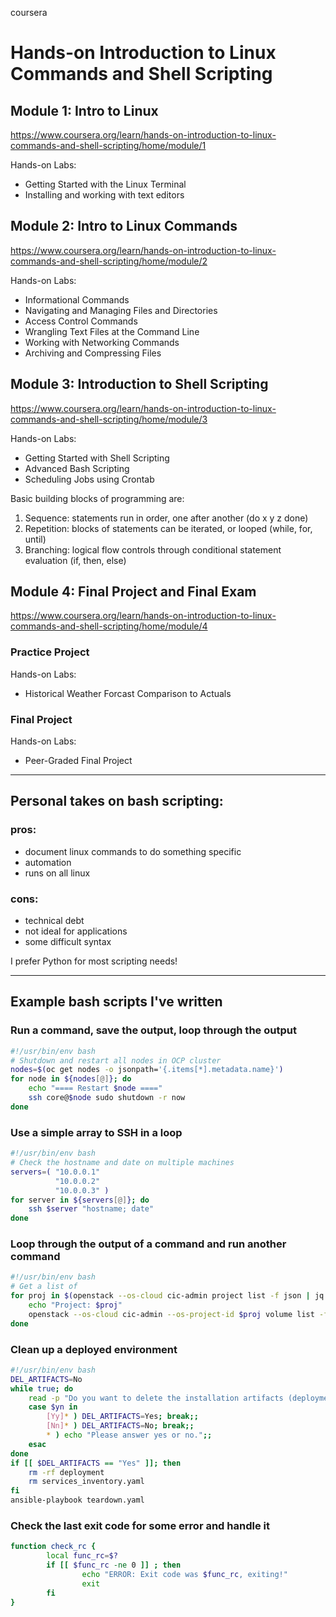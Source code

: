 coursera

# Hands-on Introduction to Linux Commands and Shell Scripting

## Module 1: Intro to Linux
https://www.coursera.org/learn/hands-on-introduction-to-linux-commands-and-shell-scripting/home/module/1

Hands-on Labs:

- Getting Started with the Linux Terminal
- Installing and working with text editors

## Module 2: Intro to Linux Commands
https://www.coursera.org/learn/hands-on-introduction-to-linux-commands-and-shell-scripting/home/module/2

Hands-on Labs:

- Informational Commands
- Navigating and Managing Files and Directories
- Access Control Commands
- Wrangling Text Files at the Command Line
- Working with Networking Commands
- Archiving and Compressing Files

## Module 3: Introduction to Shell Scripting
https://www.coursera.org/learn/hands-on-introduction-to-linux-commands-and-shell-scripting/home/module/3

Hands-on Labs:

- Getting Started with Shell Scripting
- Advanced Bash Scripting
- Scheduling Jobs using Crontab

Basic building blocks of programming are:

1. Sequence: statements run in order, one after another (do x y z done)
2. Repetition: blocks of statements can be iterated, or looped (while, for, until)
3. Branching: logical flow controls through conditional statement evaluation (if, then, else)

## Module 4: Final Project and Final Exam
https://www.coursera.org/learn/hands-on-introduction-to-linux-commands-and-shell-scripting/home/module/4

### Practice Project

Hands-on Labs:

- Historical Weather Forcast Comparison to Actuals

### Final Project

Hands-on Labs:

- Peer-Graded Final Project


---

## Personal takes on bash scripting:

### pros:

- document linux commands to do something specific
- automation
- runs on all linux

### cons:

- technical debt
- not ideal for applications
- some difficult syntax

I prefer Python for most scripting needs!

---

## Example bash scripts I've written

### Run a command, save the output, loop through the output

```bash
#!/usr/bin/env bash
# Shutdown and restart all nodes in OCP cluster
nodes=$(oc get nodes -o jsonpath='{.items[*].metadata.name}')
for node in ${nodes[@]}; do
    echo "==== Restart $node ===="
    ssh core@$node sudo shutdown -r now
done
```

### Use a simple array to SSH in a loop

```bash
#!/usr/bin/env bash
# Check the hostname and date on multiple machines
servers=( "10.0.0.1"
          "10.0.0.2"
          "10.0.0.3" )
for server in ${servers[@]}; do
    ssh $server "hostname; date"
done
```

### Loop through the output of a command and run another command

```bash
#!/usr/bin/env bash
# Get a list of 
for proj in $(openstack --os-cloud cic-admin project list -f json | jq -r .[].ID); do
    echo "Project: $proj"
    openstack --os-cloud cic-admin --os-project-id $proj volume list -f csv
done
```

### Clean up a deployed environment

```bash
#!/usr/bin/env bash
DEL_ARTIFACTS=No
while true; do
    read -p "Do you want to delete the installation artifacts (deployment directory)? (yes/no) " yn
    case $yn in
        [Yy]* ) DEL_ARTIFACTS=Yes; break;;
        [Nn]* ) DEL_ARTIFACTS=No; break;;
        * ) echo "Please answer yes or no.";;
    esac
done
if [[ $DEL_ARTIFACTS == "Yes" ]]; then
    rm -rf deployment
    rm services_inventory.yaml
fi
ansible-playbook teardown.yaml
```

### Check the last exit code for some error and handle it

```bash
function check_rc {
        local func_rc=$?
        if [[ $func_rc -ne 0 ]] ; then
                echo "ERROR: Exit code was $func_rc, exiting!"
                exit
        fi
}
```

